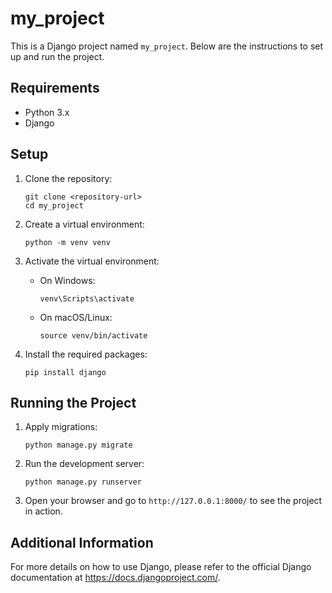 # my_project

This is a Django project named `my_project`. Below are the instructions to set up and run the project.

## Requirements

- Python 3.x
- Django

## Setup

1. Clone the repository:
   ```
   git clone <repository-url>
   cd my_project
   ```

2. Create a virtual environment:
   ```
   python -m venv venv
   ```

3. Activate the virtual environment:
   - On Windows:
     ```
     venv\Scripts\activate
     ```
   - On macOS/Linux:
     ```
     source venv/bin/activate
     ```

4. Install the required packages:
   ```
   pip install django
   ```

## Running the Project

1. Apply migrations:
   ```
   python manage.py migrate
   ```

2. Run the development server:
   ```
   python manage.py runserver
   ```

3. Open your browser and go to `http://127.0.0.1:8000/` to see the project in action.

## Additional Information

For more details on how to use Django, please refer to the official Django documentation at https://docs.djangoproject.com/.